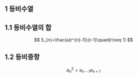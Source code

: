 ## 1 등비수열
## 1.1 등비수열의 합
$$
S_{n}=\frac{a(r^{n}-1)}{r-1}\quad(r\neq 1)
$$
## 1.2 등비중항
$$a_{n}^{2}=a_{n-1}a_{n+1}$$

